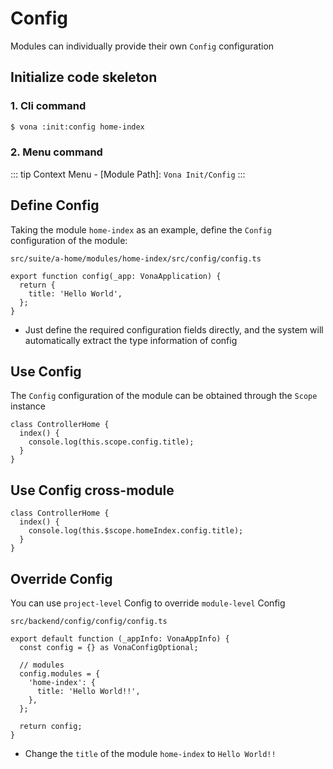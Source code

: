 # Config

Modules can individually provide their own `Config` configuration

## Initialize code skeleton

### 1. Cli command

``` bash
$ vona :init:config home-index
```

### 2. Menu command

::: tip
Context Menu - [Module Path]: `Vona Init/Config`
:::

## Define Config

Taking the module `home-index` as an example, define the `Config` configuration of the module:

`src/suite/a-home/modules/home-index/src/config/config.ts`

```typescript{3}
export function config(_app: VonaApplication) {
  return {
    title: 'Hello World',
  };
}
```

- Just define the required configuration fields directly, and the system will automatically extract the type information of config

## Use Config

The `Config` configuration of the module can be obtained through the `Scope` instance

```typescript{3}
class ControllerHome {
  index() {
    console.log(this.scope.config.title);
  }
}
```

## Use Config cross-module

```typescript{3}
class ControllerHome {
  index() {
    console.log(this.$scope.homeIndex.config.title);
  }
}
```

## Override Config

You can use `project-level` Config to override `module-level` Config

`src/backend/config/config/config.ts`

```typescript{6-8}
export default function (_appInfo: VonaAppInfo) {
  const config = {} as VonaConfigOptional;

  // modules
  config.modules = {
    'home-index': {
      title: 'Hello World!!',
    },
  };

  return config;
}
```

- Change the `title` of the module `home-index` to `Hello World!!`

